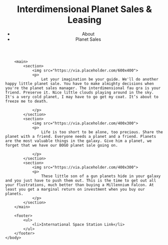 <html>
	<head>
		<title>Interdimensional Planet Sales & Leasing</title>
	</head>
	<body>
		<header>
			<h1>Interdimensional Planet Sales & Leasing</h1>
			<nav>
				<ul>
					<li>About</li>
					<li>Planet Sales</li>
				</ul>
			</nav>
		</header>

		<main>
			<section>
				<img src="https://via.placeholder.com/600x400">
				<p>
					Let your imagination be your guide. We'll do another happy little planet sale. You have to make almighty decisions when you're the planet sales manager. The interdimensional fau gra is your friend. Preserve it. Nice little clouds playing around in the sky. It's a very cold planet, I may have to go get my coat. It’s about to freeze me to death.

				</p>
			</section>
			<section>
				<img src="https://via.placeholder.com/400x300">
				<p>
					Life is too short to be alone, too precious. Share the planet with a friend. Everyone needs a planet and a friend. Planets are the most valuable things in the galaxy. Give him a planet, we forget that we have our BOGO planet sale going on. 

				</p>
			</section>
			<section>
				<img src="https://via.placeholder.com/400x300">
				<p>
					These little son of a gun planets hide in your galaxy and you just have to push them out. This is the time to get out all your flustrations, much better than buying a Millennium Falcon. At least you get a marginal return on investment when you buy our planets.
				</p>
			</section>
		</main>
		
		<footer>
			<ul>
				<li>International Space Station Link</li>
			</ul>
		</footer>
	</body>
